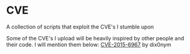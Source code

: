 # CVE
A collection of scripts that exploit the CVE's I stumble upon

Some of the CVE's I upload will be heavily inspired by other people and their code. I will mention them below:
[CVE-2015-6967](https://github.com/dix0nym/CVE-2015-6967) by dix0nym
